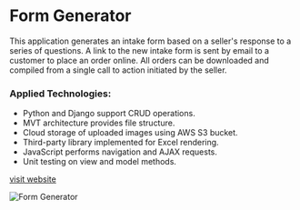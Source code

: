 # Form Generator

This application generates an intake form based on a seller's response to a series of questions. A link to the new intake form is sent by email to a customer to place an order online. All orders can be downloaded and compiled from a single call to action initiated by the seller.

### Applied Technologies:
- Python and Django support CRUD operations.
- MVT architecture provides file structure. 
- Cloud storage of uploaded images using AWS S3 bucket.
- Third-party library implemented for Excel rendering. 
- JavaScript performs navigation and AJAX requests. 
- Unit testing on view and model methods.

[visit website](https://form.projectsbyscott.com)

<img src="https://www.projectsbyscott.com/img/form_screenshot.png" alt="Form Generator" title="Form Generator" />
